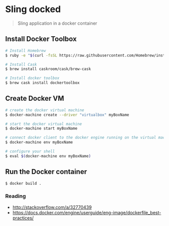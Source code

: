 Sling docked
============

> Sling application in a docker container


## Install Docker Toolbox

```bash
# Install Homebrew
$ ruby -e "$(curl -fsSL https://raw.githubusercontent.com/Homebrew/install/master/install)"

# Install Cask
$ brew install caskroom/cask/brew-cask

# Install docker toolbox
$ brew cask install dockertoolbox
```

## Create Docker VM

```bash
# create the docker virtual machine
$ docker-machine create --driver "virtualbox" myBoxName

# start the docker virtual machine
$ docker-machine start myBoxName

# connect docker client to the docker engine running on the virtual machine
$ docker-machine env myBoxName

# configure your shell
$ eval $(docker-machine env myBoxName)
```

## Run the Docker container

```bash
$ docker build .
```




### Reading

- http://stackoverflow.com/a/32770439
- https://docs.docker.com/engine/userguide/eng-image/dockerfile_best-practices/
